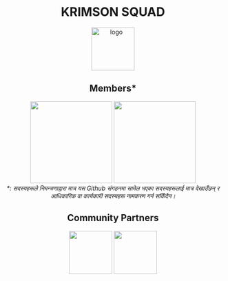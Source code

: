 <h1 align="center">KRIMSON SQUAD</h1>
<p align="center"><img src="https://avatars.githubusercontent.com/u/134789824?s=200&amp;v=4" alt="logo" height="100px"></p>
<div align="center">

<!--div align="center">
    <h3>सावधानी: (Disclaimer in Nepali)</h3>
    <p>"Krimson Squad" उपलब्ध गराएको जानकारी र स्रोतहरू शैक्षिक उद्देश्यका लागि मात्र हुन्। हामी साइबर सुरक्षा विशेषज्ञहरू र उत्साहीहरूको प्रोग्रामिङ सीपहरू बढाउने लक्ष्य राख्छौं। हाम्रो मुख्य फोकस पद्धतिगत र नैतिक मुद्दाहरू समेट्ने प्रशिक्षणहरूको विकासमा छ।<strong>हामी उपकरणहरू, मालवेयर वा शोषणहरू बेच्दैनौं।</strong> हाम्रो प्राथमिक लक्ष्य प्रोग्रामिङ सीप र साइबर सुरक्षा बारे ज्ञानको विकास गर्नु हो। क्रिमसन स्क्वाडको सामग्री र स्रोतहरूसँग सम्बद्ध भएर, तपाईंले
   प्राप्त ज्ञानलाई लागू गर्ने र लागू गर्ने र प्रचलित कानून र नियमहरू अनुसार प्रयोग गर्ने तपाईंको जिम्मेवारी हो। हामी अनाधिकृत प्रविष्टि वा नेटवर्कहरूमा अनाधिकृत पहुँचलाई समर्थन वा समर्थन गर्दैनौ|
    हामी सत्यतापूर्ण र अप-टु-डेट जानकारी प्रदान गर्ने प्रयास गर्छौं, तर साइबर सुरक्षा निरन्तर परिवर्तन हुने क्षेत्र हो, र प्रदान गरिएको सामग्री पुरानो हुन सक्छ। त्यसकारण, हाम्रो सामग्री, ज्ञान र प्रविधिहरू लागू गर्दा समयमै आलोचनात्मक सोच, स्वतन्त्र अनुसन्धान र व्यावसायिक निर्णय महत्त्वपूर्ण हुन्छ।</p>
  <p><strong>क्रिमसन स्क्वाड र यसका सम्बद्ध कम्पनीहरूले उपलब्ध गराएको जानकारी र स्रोतहरूको प्रयोग वा दुरुपयोगको लागि कुनै क्षति वा कानुनी परिणाम हुनेछैन। तपाईंले आफ्ना कार्यहरू र तिनीहरूका परिणामहरूको लागि पूर्ण जिम्मेवारी लिनुहुनेछ।हाम्रो स्रोतहरू प्रयोग गर्नुहोस्
पहुँच गरेर र हाम्रो समुदायमा भाग लिएर, तपाईं यी नियम र सर्तहरूमा सहमत हुनुहुन्छ।</strong></p>
</div-->


<div align="center">
    <h2>Members*</h2>
    <img src="https://github.com/Krimson-Squad/.github/assets/111997815/67ba2250-0dd0-4d70-b96b-b9a5fa382ec9" height="190px">
<img src="https://github.com/Krimson-Squad/.github/assets/111997815/52ae5343-f986-40ba-9e00-8d5b91749464" height="190px">
</div>
<i>*: सदस्यहरूले निमन्त्रणाद्वारा मात्र यस Github संगठनमा सामेल भएका सदस्यहरूलाई मात्र देखाउँछन् र आधिकारिक वा कार्यकारी सदस्यहरू नामकरण गर्न सकिँदैन। </i>

<h2 align="center">Community Partners</h2>
<a href="https://github.com/TechnologyMediaorg"><img src="https://avatars.githubusercontent.com/u/128064750?s=200&v=4" height="100px"></a>
<a href="https://www.facebook.com/ZeroDayExploitware"><img src="https://github.com/Krimson-Squad/.github/assets/111997815/0ca5e99e-5f48-47c4-af5c-daed3f8dfbcc" height="100px"></a>



</div>
